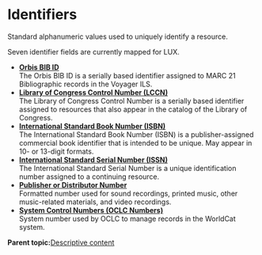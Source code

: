 # Identifiers

Standard alphanumeric values used to uniquely identify a resource.

Seven identifier fields are currently mapped for LUX.

-   **[Orbis BIB ID](../tasks/identifiers/orbis_bib_id.md)**  
The Orbis BIB ID is a serially based identifier assigned to MARC 21 Bibliographic records in the Voyager ILS.
-   **[Library of Congress Control Number \(LCCN\)](../tasks/identifiers/library_of_congress_control_number_lccn.md)**  
The Library of Congress Control Number is a serially based identifier assigned to resources that also appear in the catalog of the Library of Congress.
-   **[International Standard Book Number \(ISBN\)](../tasks/identifiers/international_standard_book_number_isbn.md)**  
The International Standard Book Number \(ISBN\) is a publisher-assigned commercial book identifier that is intended to be unique. May appear in 10- or 13-digit formats.
-   **[International Standard Serial Number \(ISSN\)](../tasks/identifiers/international_standard_serial_number_issn.md)**  
The International Standard Serial Number is a unique identification number assigned to a continuing resource.
-   **[Publisher or Distributor Number](../tasks/identifiers/publisher_or_distributor_number.md)**  
Formatted number used for sound recordings, printed music, other music-related materials, and video recordings.
-   **[System Control Numbers \(OCLC Numbers\)](../tasks/identifiers/oclc_numbers.md)**  
System number used by OCLC to manage records in the WorldCat system.

**Parent topic:**[Descriptive content](../concepts/descriptive_content.md)

